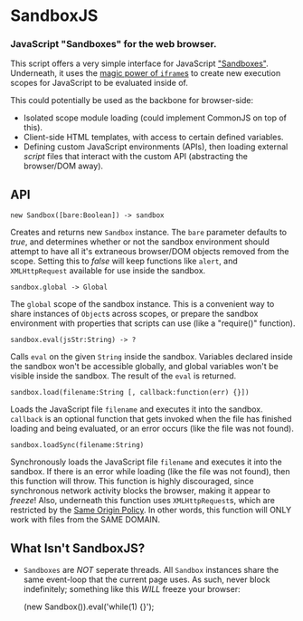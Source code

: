 SandboxJS
=========
### JavaScript "Sandboxes" for the web browser.

This script offers a very simple interface for JavaScript ["Sandboxes"][WikipediaSandbox].
Underneath, it uses the [magic power of `iframe`s][DeanEdwards] to create
new execution scopes for JavaScript to be evaluated inside of.

This could potentially be used as the backbone for browser-side:

 * Isolated scope module loading (could implement CommonJS on top of this).
 * Client-side HTML templates, with access to certain defined variables.
 * Defining custom JavaScript environments (APIs), then loading external
   _script_ files that interact with the custom API (abstracting the browser/DOM away).


API
---

    new Sandbox([bare:Boolean]) -> sandbox

Creates and returns new `Sandbox` instance. The `bare` parameter
defaults to _true_, and determines whether or not the sandbox environment
should attempt to have all it's extraneous browser/DOM objects removed from
the scope. Setting this to _false_ will keep functions like `alert`, and
`XMLHttpRequest` available for use inside the sandbox.

    sandbox.global -> Global

The `global` scope of the sandbox instance. This is a convenient way
to share instances of `Object`s across scopes, or prepare the sandbox
environment with properties that scripts can use (like a "require()" function).

    sandbox.eval(jsStr:String) -> ?

Calls `eval` on the given `String` inside the sandbox. Variables declared
inside the sandbox won't be accessible globally, and global variables won't
be visible inside the sandbox. The result of the `eval` is returned.

    sandbox.load(filename:String [, callback:function(err) {}])

Loads the JavaScript file `filename` and executes it into the sandbox. `callback`
is an optional function that gets invoked when the file has finished loading and
being evaluated, or an error occurs (like the file was not found).

    sandbox.loadSync(filename:String)

Synchronously loads the JavaScript file `filename` and executes it into the
sandbox. If there is an error while loading (like the file was not found),
then this function will throw. This function is highly discouraged, since synchronous network
activity blocks the browser, making it appear to _freeze_! Also, underneath
this function uses `XMLHttpRequest`s, which are restricted by the [Same Origin Policy][SameOriginPolicy].
In other words, this function will ONLY work with files from the SAME DOMAIN.


What Isn't SandboxJS?
---------------------

 - `Sandboxes` are _NOT_ seperate threads. All `Sandbox` instances share the same
   event-loop that the current page uses. As such, never block indefinitely;
   something like this _WILL_ freeze your browser:

    (new Sandbox()).eval('while(1) {}');

[DeanEdwards]: http://dean.edwards.name/weblog/2006/11/sandbox/
[SameOriginPolicy]: http://en.wikipedia.org/wiki/Same_origin_policy
[WikipediaSandbox]: http://en.wikipedia.org/wiki/Sandbox_%28computer_security%29
